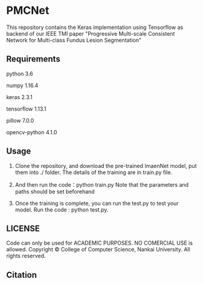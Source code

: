 # PMCNet
This repository contains the Keras implementation using Tensorflow as backend of our IEEE TMI paper "Progressive Multi-scale Consistent Network for
Multi-class Fundus Lesion Segmentation"

## Requirements

python 3.6

numpy 1.16.4

keras 2.3.1

tensorflow 1.13.1

pillow 7.0.0

opencv-python 4.1.0


## Usage

1. Clone the repository, and download the pre-trained ImaenNet model, put them into ./ folder. 
   The details of the training are in train.py file.

2.  And then run the code：python train.py
    Note that the parameters and paths should be set beforehand

4. Once the training is complete, you can run the test.py to test your model.
   Run the code : python test.py.

## LICENSE
 Code can only be used for ACADEMIC PURPOSES. NO COMERCIAL USE is allowed.
 Copyright © College of Computer Science, Nankai University. All rights reserved.

## Citation

